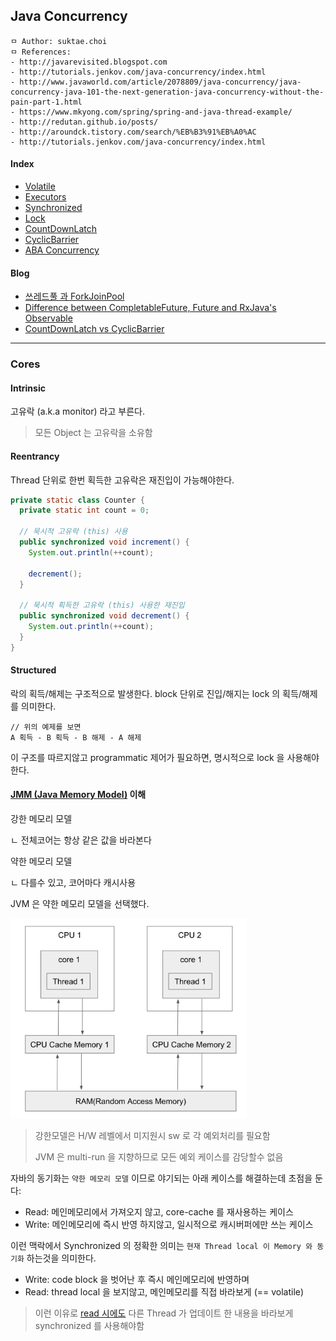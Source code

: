 ## Java Concurrency

```
ㅁ Author: suktae.choi
ㅁ References:
- http://javarevisited.blogspot.com
- http://tutorials.jenkov.com/java-concurrency/index.html
- http://www.javaworld.com/article/2078809/java-concurrency/java-concurrency-java-101-the-next-generation-java-concurrency-without-the-pain-part-1.html
- https://www.mkyong.com/spring/spring-and-java-thread-example/
- http://redutan.github.io/posts/
- http://aroundck.tistory.com/search/%EB%B3%91%EB%A0%AC
- http://tutorials.jenkov.com/java-concurrency/index.html
```

#### Index
- [Volatile](volatile)
- [Executors](executors)
- [Synchronized](synchronized)
- [Lock](lock)
- [CountDownLatch](countdown-latch)
- [CyclicBarrier](cyclic-barrier)
- [ABA Concurrency](aba-concurrency)

#### Blog
- [쓰레드풀 과 ForkJoinPool](http://hamait.tistory.com/612)
- [Difference between CompletableFuture, Future and RxJava's Observable](https://stackoverflow.com/questions/35329845/difference-between-completablefuture-future-and-rxjavas-observable)
- [CountDownLatch vs CyclicBarrier](https://docs.oracle.com/javase/8/docs/api/java/util/concurrent/CountDownLatch.html)

***

### Cores

#### Intrinsic

고유락 (a.k.a monitor) 라고 부른다. 

> 모든 Object 는 고유락을 소유함

#### Reentrancy

Thread 단위로 한번 획득한 고유락은 재진입이 가능해야한다.

```java
private static class Counter {
  private static int count = 0;

  // 묵시적 고유락 (this) 사용
  public synchronized void increment() {
    System.out.println(++count);

    decrement();
  }

  // 묵시적 획득한 고유락 (this) 사용한 재진입
  public synchronized void decrement() {
    System.out.println(++count);
  }
}
```

#### Structured

락의 획득/해제는 구조적으로 발생한다. block 단위로 진입/해지는 lock 의 획득/해제를 의미한다.

```
// 위의 예제를 보면
A 획득 - B 획득 - B 해제 - A 해제
```

이 구조를 따르지않고 programmatic 제어가 필요하면, 명시적으로 lock 을 사용해야한다.

#### [JMM (Java Memory Model)](https://www.cs.umd.edu/~pugh/java/memoryModel/jsr133.pdf) 이해

강한 메모리 모델

ㄴ 전체코어는 항상 같은 값을 바라본다

약한 메모리 모델

ㄴ 다를수 있고, 코어마다 캐시사용

JVM 은 약한 메모리 모델을 선택했다.

<img src="images/5.png" width="75%">

> 강한모델은 H/W 레벨에서 미지원시 sw 로 각 예외처리를 필요함
>
> JVM 은 multi-run 을 지향하므로 모든 예외 케이스를 감당할수 없음

자바의 동기화는 `약한 메모리 모델` 이므로 야기되는 아래 케이스를 해결하는데 초점을 둔다:

- Read: 메인메모리에서 가져오지 않고, core-cache 를 재사용하는 케이스
- Write: 메인메모리에 즉시 반영 하지않고, 일시적으로 캐시버퍼에만 쓰는 케이스

이런 맥락에서 Synchronized 의 정확한 의미는 `현재 Thread local 이 Memory 와 동기화` 하는것을 의미한다.

- Write: code block 을 벗어난 후 즉시 메인메모리에 반영하며
- Read: thread local 을 보지않고, 메인메모리를 직접 바라보게 (== volatile)

> 이런 이유로 [read 시에도](https://d2.naver.com/helloworld/1326256) 다른 Thread 가 업데이트 한 내용을 바라보게 synchronized 를 사용해야함

